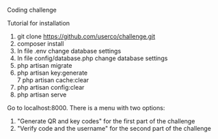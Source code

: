  Coding challenge
 
 Tutorial for installation
 
 1. git clone https://github.com/userco/challenge.git
 2. composer install
 3. In file .env change database settings
 4. In file config/database.php change database settings
 5. php artisan migrate
 6. php artisan key:generate <br>
 7  php artisan cache:clear
 8. php artisan config:clear
 9. php artisan serve
 
 Go to localhost:8000.
 There is a menu with two options:
 1. "Generate QR and key codes" for the first part of the challenge
 2. "Verify code and the username" for the second part of the challenge
 
 
 
